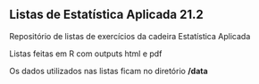 ## Listas de Estatística Aplicada 21.2

Repositório de listas de exercícios da cadeira Estatística Aplicada

Listas feitas em R com outputs html e pdf

Os dados utilizados nas listas ficam no diretório **/data**
